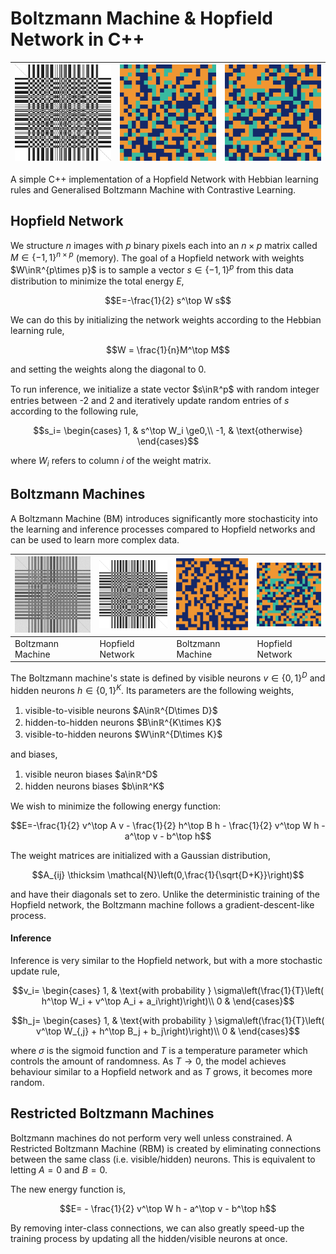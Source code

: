 # Boltzmann Machine & Hopfield Network in C++

| ![](models/food.png) | ![](output/donut.gif)  | ![](output/burger.gif) |
|----------------------|------------------------|------------------------|

A simple C++ implementation of a Hopfield Network with Hebbian learning rules and Generalised Boltzmann Machine with Contrastive Learning.

## Hopfield Network

We structure $n$ images with $p$ binary pixels each into an $n\times p$ matrix called $M\in\{-1,1\}^{n\times p}$ (memory). The goal of a Hopfield network with weights $W\inℝ^{p\times p}$ is to sample a vector $s\in\{-1,1\}^p$ from this data distribution to minimize the total energy $E$,

$$E=-\frac{1}{2} s^\top W s$$

We can do this by initializing the network weights according to the Hebbian learning rule,

$$W = \frac{1}{n}M^\top M$$

and setting the weights along the diagonal to 0.

To run inference, we initialize a state vector $s\inℝ^p$ with random integer entries between -2 and 2 and iteratively update random entries of $s$ according to the following rule,

$$s_i= \begin{cases}
1, &          s^\top W_i \ge0,\\
-1, &         \text{otherwise}
\end{cases}$$

where $W_i$ refers to column $i$ of the weight matrix.

## Boltzmann Machines

A Boltzmann Machine (BM) introduces significantly more stochasticity into the learning and inference processes compared to Hopfield networks and can be used to learn more complex data.

| ![](models/food_bm.A.png)  | ![](models/food_hopfield.png) | ![](output/burger_bm.gif) | ![](output/burger.gif) |
|----------------------------|-------------------------------|---------------------------|------------------------|
| Boltzmann Machine          | Hopfield Network              | Boltzmann Machine         | Hopfield Network       |

The Boltzmann machine's state is defined by  visible neurons $v\in \{0,1\}^D$ and hidden neurons $h\in \{0,1\}^K$. Its parameters are the following weights,

1. visible-to-visible neurons $A\inℝ^{D\times D}$
2. hidden-to-hidden neurons $B\inℝ^{K\times K}$
3. visible-to-hidden neurons $W\inℝ^{D\times K}$

and biases,

1. visible neuron biases $a\inℝ^D$
2. hidden neurons biases $b\inℝ^K$

We wish to minimize the following energy function:

$$E=-\frac{1}{2} v^\top A v - \frac{1}{2} h^\top B h - \frac{1}{2} v^\top W h -  a^\top v -  b^\top h$$

The weight matrices are initialized with a Gaussian distribution,

$$A_{ij} \thicksim \mathcal{N}\left(0,\frac{1}{\sqrt{D+K}}\right)$$

and have their diagonals set to zero. Unlike the deterministic training of the Hopfield network, the Boltzmann machine follows a gradient-descent-like process.

#### Inference

Inference is very similar to the Hopfield network, but with a more stochastic update rule,

$$v_i= \begin{cases}
1, &         \text{with probability } \sigma\left(\frac{1}{T}\left( h^\top W_i +  v^\top A_i + a_i\right)\right)\\
0 &         
\end{cases}$$

$$h_j= \begin{cases}
1, &         \text{with probability } \sigma\left(\frac{1}{T}\left( v^\top W_{,j} +  h^\top B_j + b_j\right)\right)\\
0 &         
\end{cases}$$

where $\sigma$ is the sigmoid function and $T$ is a temperature parameter which controls the amount of randomness. As $T\rightarrow0$, the model achieves behaviour similar to a Hopfield network and as $T$ grows, it becomes more random.

## Restricted Boltzmann Machines

Boltzmann machines do not perform very well unless constrained. A Restricted Boltzmann Machine (RBM) is created by eliminating connections between the same class (i.e. visible/hidden) neurons. This is equivalent to letting $A=0$ and $B=0$.

The new energy function is,

$$E= - \frac{1}{2} v^\top W h -  a^\top v -  b^\top h$$

By removing inter-class connections, we can also greatly speed-up the training process by updating all the hidden/visible neurons at once.
